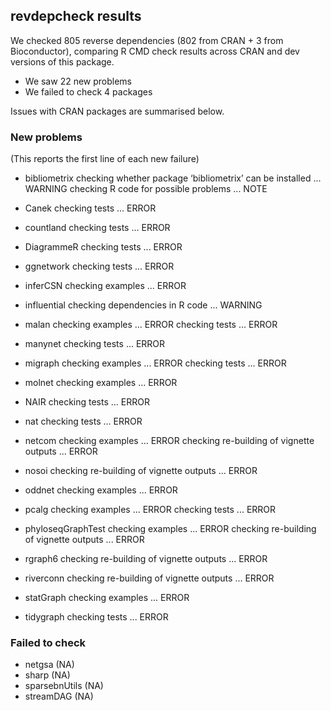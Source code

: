 ## revdepcheck results

We checked 805 reverse dependencies (802 from CRAN + 3 from Bioconductor), comparing R CMD check results across CRAN and dev versions of this package.

 * We saw 22 new problems
 * We failed to check 4 packages

Issues with CRAN packages are summarised below.

### New problems
(This reports the first line of each new failure)

* bibliometrix
  checking whether package ‘bibliometrix’ can be installed ... WARNING
  checking R code for possible problems ... NOTE

* Canek
  checking tests ... ERROR

* countland
  checking tests ... ERROR

* DiagrammeR
  checking tests ... ERROR

* ggnetwork
  checking tests ... ERROR

* inferCSN
  checking examples ... ERROR

* influential
  checking dependencies in R code ... WARNING

* malan
  checking examples ... ERROR
  checking tests ... ERROR

* manynet
  checking tests ... ERROR

* migraph
  checking examples ... ERROR
  checking tests ... ERROR

* molnet
  checking examples ... ERROR

* NAIR
  checking tests ... ERROR

* nat
  checking tests ... ERROR

* netcom
  checking examples ... ERROR
  checking re-building of vignette outputs ... ERROR

* nosoi
  checking re-building of vignette outputs ... ERROR

* oddnet
  checking examples ... ERROR

* pcalg
  checking examples ... ERROR
  checking tests ... ERROR

* phyloseqGraphTest
  checking examples ... ERROR
  checking re-building of vignette outputs ... ERROR

* rgraph6
  checking re-building of vignette outputs ... ERROR

* riverconn
  checking re-building of vignette outputs ... ERROR

* statGraph
  checking examples ... ERROR

* tidygraph
  checking tests ... ERROR

### Failed to check

* netgsa        (NA)
* sharp         (NA)
* sparsebnUtils (NA)
* streamDAG     (NA)

